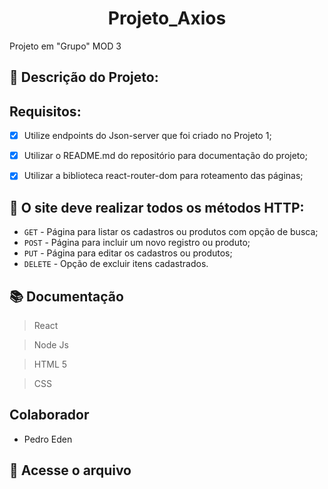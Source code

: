 <h1 align="center"> Projeto_Axios</h1>
Projeto em "Grupo" MOD 3

## :pencil: Descrição do Projeto:

## Requisitos: 

- [x] Utilize endpoints do Json-server que foi criado
no Projeto 1;

- [x] Utilizar o README.md do repositório para
documentação do projeto;

- [x] Utilizar a biblioteca react-router-dom para
roteamento das páginas;

 ## :rocket: O site deve realizar todos os métodos HTTP:

- `GET` - Página para listar os
cadastros ou produtos com
opção de busca;
- `POST` - Página para incluir um
novo registro ou produto;
- `PUT` - Página para editar os
cadastros ou produtos;
- `DELETE` - Opção de excluir itens
cadastrados.

## :books: Documentação
> React 

> Node Js

> HTML 5

> CSS

## Colaborador
* Pedro Eden

## :open_file_folder: Acesse o arquivo

